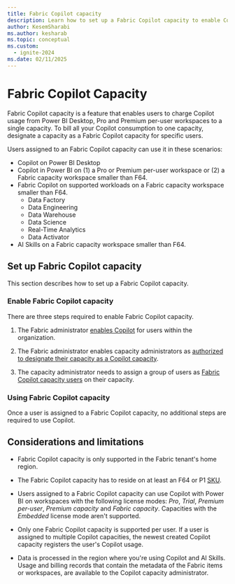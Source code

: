 ```yaml
---
title: Fabric Copilot capacity
description: Learn how to set up a Fabric Copilot capacity to enable Copilot adoption
author: KesemSharabi
ms.author: kesharab
ms.topic: conceptual
ms.custom:
  - ignite-2024
ms.date: 02/11/2025
---
```


# Fabric Copilot Capacity

Fabric Copilot capacity is a feature that enables users to charge Copilot usage from Power BI Desktop, Pro and Premium per-user workspaces to a single capacity. To bill all your Copilot consumption to one capacity, designate a capacity as a Fabric Copilot capacity for specific users. 

Users assigned to an Fabric Copilot capacity can use it in these scenarios:

* Copilot on Power BI Desktop
* Copilot in Power BI on (1) a Pro or Premium per-user workspace or (2) a Fabric capacity workspace smaller than F64.
* Fabric Copilot on supported workloads on a Fabric capacity workspace smaller than F64.
  * Data Factory
  * Data Engineering
  * Data Warehouse
  * Data Science
  * Real-Time Analytics
  * Data Activator
* AI Skills on a Fabric capacity workspace smaller than F64.

## Set up Fabric Copilot capacity

This section describes how to set up a Fabric Copilot capacity.

### Enable Fabric Copilot capacity

There are three steps required to enable Fabric Copilot capacity.

1. The Fabric administrator [enables Copilot](../admin/service-admin-portal-copilot.md) for users within the organization.

2. The Fabric administrator enables capacity administrators as [authorized to designate their capacity as a Copilot capacity](../admin/service-admin-portal-copilot.md).

3. The capacity administrator needs to assign a group of users as [Fabric Copilot capacity users](../admin/capacity-settings.md) on their capacity.

### Using Fabric Copilot capacity

Once a user is assigned to a Fabric Copilot capacity, no additional steps are required to use Copilot.

## Considerations and limitations

* Fabric Copilot capacity is only supported in the Fabric tenant's home region.

* The Fabric Copilot capacity has to reside on at least an F64 or P1 [SKU](licenses.md#capacity).

* Users assigned to a Fabric Copilot capacity can use Copilot with Power BI on workspaces with the following license modes: _Pro_, _Trial_, _Premium per-user_, _Premium capacity_ and _Fabric capacity_. Capacities with the _Embedded_ license mode aren't supported.

* Only one Fabric Copilot capacity is supported per user. If a user is assigned to multiple Copilot capacities, the newest created Copilot capacity registers the user's Copilot usage.

* Data is processed in the region where you're using Copilot and AI Skills. Usage and billing records that contain the metadata of the Fabric items or workspaces, are available to the Copilot capacity administrator.
